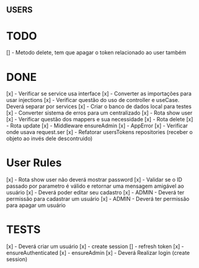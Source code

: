## USERS

# TODO

[] - Metodo delete, tem que apagar o token relacionado ao user também

# DONE

[x] - Verificar se service usa interface
[x] - Converter as importações para usar injections
[x] - Verificar questão do uso de controller e useCase. Deverá separar por services
[x] - Criar o banco de dados local para testes
[x] - Converter sistema de erros para um centralizado
[x] - Rota show user
[x] - Verificar questão dos mappers e sua necessidade
[x] - Rota delete
[x] - Rota update
[x] - Middleware ensureAdmin
[x] - AppError
[x] - Verificar onde usava request.ser
[x] - Refatorar usersTokens repositories (receber o objeto ao invés dele descontruido)

# User Rules

[x] - Rota show user não deverá mostrar password
[x] - Validar se o ID passado por parametro é válido e retornar uma mensagem amigável ao usuário
[x] - Deverá poder editar seu cadastro
[x] - ADMIN - Deverá ter permissão para cadastrar um usuário
[x] - ADMIN - Deverá ter permissão para apagar um usuário

# TESTS

[x] - Deverá criar um usuário
[x] - create session
[] - refresh token
[x] - ensureAuthenticated
[x] - ensureAdmin
[x] - Deverá Realizar login (create session)
